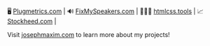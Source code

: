 🖥  [Plugmetrics.com](https://plugmetrics.com) | 
🔊  [FixMySpeakers.com](https://fixmyspeakers.com) |
👨🏻‍💻  [htmlcss.tools](https://htmlcss.tools) | 
📈  [Stockheed.com](https://Stockheed.com) |

Visit [josephmaxim.com](https://josephmaxim.com) to learn more about my projects!

<!--
**josephmaxim/josephmaxim** is a ✨ _special_ ✨ repository because its `README.md` (this file) appears on your GitHub profile.

Here are some ideas to get you started:

- 🔭 I’m currently working on ...
- 🌱 I’m currently learning ...
- 👯 I’m looking to collaborate on ...
- 🤔 I’m looking for help with ...
- 💬 Ask me about ...
- 📫 How to reach me: ...
- 😄 Pronouns: ...
- ⚡ Fun fact: ...
-->
